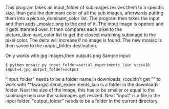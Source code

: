 This program takes an input_folder of subimages resizes them to a specific size, than gets the dominant color of all the sub images, afterwards putting them into a picture_dominant_color list. The program then takes the input and then adds _mosiac.png to the end of it.
The input image is opened and it gets itterated over. It then compares each pixel to the picture_dominant_color list to get the closest matching subimage to the pixel color. The delta will increase if no image is found. The new mosiac is then saved to the output_folder destination.

Only works with jpg images,then outputs png
Sample input:
```
$ python mosaic.py input_folder=serial_experiments_lain size=16 input=4.jpg output_folder=output
```
"input_folder" needs to be a folder name in downloads, (couldn't get "\" to work with **kwargs)
serial_experiments_lain is a folder in the downloads folder.
Next the size of the image, this has to be smaller or equal to the subimage becuase the subimages get resized.
Next "input" is a file in the input folder.
"output_folder" needs to be a folder in the current directory.
